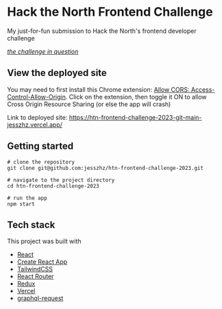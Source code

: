# Hack the North Frontend Challenge

My just-for-fun submission to Hack the North's frontend developer challenge

*[the challenge in question](https://hackthenorth.notion.site/hackthenorth/Hack-the-North-2023-Frontend-Developer-Challenge-bcbe4a5a275f4620bd9339072e5698b4)*

## View the deployed site

You may need to first install this Chrome extension: [Allow CORS: Access-Control-Allow-Origin](https://chrome.google.com/webstore/detail/allow-cors-access-control/lhobafahddgcelffkeicbaginigeejlf/related?hl=en). Click on the extension, then toggle it ON to allow Cross Origin Resource Sharing (or else the app will crash)

Link to deployed site: https://htn-frontend-challenge-2023-git-main-jesszhz.vercel.app/


## Getting started
```
# clone the repository
git clone git@github.com:jesszhz/htn-frontend-challenge-2023.git

# navigate to the project directory
cd htn-frontend-challenge-2023

# run the app
npm start
```


## Tech stack

This project was built with
- [React](https://reactjs.org/)
- [Create React App](https://github.com/facebook/create-react-app)
- [TailwindCSS](https://tailwindcss.com/)
- [React Router](https://reactrouter.com/en/main)
- [Redux](https://redux.js.org/)
- [Vercel](https://vercel.com/)
- [graphql-request](https://www.npmjs.com/package/graphql-request#features)
